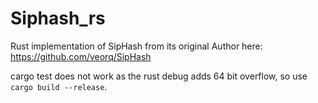 # Siphash_rs

Rust implementation of SipHash from its original Author here: https://github.com/veorq/SipHash

cargo test does not work as the rust debug adds 64 bit overflow, so use `cargo build --release`.

